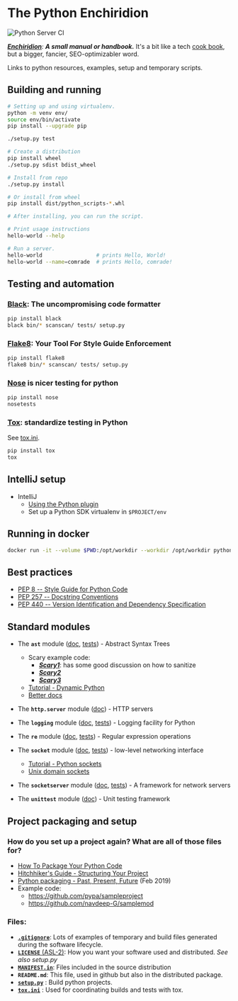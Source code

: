 The Python Enchiridion
======================

![Python Server CI](https://github.com/RyanSkraba/python-enchiridion/workflows/Python%20Server%20CI/badge.svg)

_[**Enchiridion**](https://en.wikipedia.org/wiki/Enchiridion): **A small manual or handbook.**_  It's a bit like a tech [cook book](https://www.oreilly.com/search/?query=cookbook), but a bigger, fancier, SEO-optimizabler word.

Links to python resources, examples, setup and temporary scripts.

Building and running
--------------------

```bash
# Setting up and using virtualenv.
python -m venv env/
source env/bin/activate
pip install --upgrade pip

./setup.py test

# Create a distribution
pip install wheel
./setup.py sdist bdist_wheel

# Install from repo
./setup.py install

# Or install from wheel
pip install dist/python_scripts-*.whl

# After installing, you can run the script.

# Print usage instructions
hello-world --help

# Run a server.
hello-world                 # prints Hello, World!
hello-world --name=comrade  # prints Hello, comrade!
```


Testing and automation
----------------------

### [Black](https://black.readthedocs.io/en/stable/): The uncompromising code formatter

```bash
pip install black
black bin/* scanscan/ tests/ setup.py 
```

### [Flake8](https://flake8.pycqa.org/en/latest/): Your Tool For Style Guide Enforcement

```bash
pip install flake8
flake8 bin/* scanscan/ tests/ setup.py
```

### [Nose](https://nose.readthedocs.io/en/latest/) is nicer testing for python

```bash
pip install nose
nosetests
```

### [Tox](https://tox.readthedocs.io/en/latest/): standardize testing in Python

See [tox.ini](./tox.ini).

```bash
pip install tox
tox
```

IntelliJ setup
--------------

* IntelliJ
  - [Using the Python plugin](https://www.jetbrains.com/help/idea/plugin-overview.html#63317)
  - Set up a Python SDK virtualenv in `$PROJECT/env`

Running in docker
-----------------

```bash
docker run -it --volume $PWD:/opt/workdir --workdir /opt/workdir python:3.6 bash
```

Best practices
--------------

* [PEP 8 -- Style Guide for Python Code](https://www.python.org/dev/peps/pep-0008/)
* [PEP 257 -- Docstring Conventions](https://www.python.org/dev/peps/pep-0257/)
* [PEP 440 -- Version Identification and Dependency Specification](https://www.python.org/dev/peps/pep-0440/)

Standard modules
----------------

* The **`ast`** module ([doc][ast-doc], [tests][ast-tests]) - Abstract Syntax Trees
  - Scary example code:
    - [**_Scary1_**](https://nedbatchelder.com/blog/201206/eval_really_is_dangerous.html): has 
      some good discussion on how to sanitize
    - [**_Scary2_**](https://nedbatchelder.com/blog/201302/finding_python_3_builtins.html)
    - [**_Scary3_**](https://stackoverflow.com/questions/35804961/python-eval-is-it-still-dangerous-if-i-disable-builtins-and-attribute-access)
  - [Tutorial - Dynamic Python](https://realpython.com/python-eval-function/)
  - [Better docs](https://greentreesnakes.readthedocs.io/en/latest/)

* The **`http.server`** module ([doc][http-server-doc]) - HTTP servers

* The **`logging`** module ([doc][logging-doc], [tests][logging-tests]) - Logging facility for Python

* The **`re`** module ([doc][re-doc], [tests][re-tests]) - Regular expression operations

* The **`socket`** module ([doc][socket-doc], [tests][socket-tests]) - low-level networking interface
  - [Tutorial - Python sockets](https://realpython.com/python-sockets/)
  - [Unix domain sockets](https://pymotw.com/2/socket/uds.html)

* The **`socketserver`** module ([doc][socketserver-doc], [tests][ast-tests]) - A framework for network servers

* The **`unittest`** module ([doc][unittest-doc]) - Unit testing framework


[ast-doc]: https://docs.python.org/3/library/ast.html
[ast-tests]: ./tests/std_modules/test_module_ast.py
[http-server-doc]: https://docs.python.org/3/library/http.server.html
[logging-doc]: https://docs.python.org/3/library/logging.html
[logging-tests]: ./tests/std_modules/test_module_logging.py
[re-doc]: https://docs.python.org/3/library/re.html
[re-tests]: ./tests/std_modules/test_module_re.py
[socket-doc]: https://docs.python.org/3/library/socket.html
[socket-tests]: ./tests/std_modules/test_module_socket.py
[socketserver-doc]: https://docs.python.org/3/library/socketserver.html
[unittest-doc]: https://docs.python.org/3/library/socketserver.html
  

Project packaging and setup
---------------------------

### How do you set up a project again?  What are all of those files for?

- [How To Package Your Python Code](https://python-packaging.readthedocs.io/en/latest/)
- [Hitchhiker's Guide - Structuring Your Project](https://docs.python-guide.org/writing/structure/)
- [Python packaging - Past, Present, Future](https://www.bernat.tech/pep-517-518/) (Feb 2019)
- Example code:
  - https://github.com/pypa/sampleproject
  - https://github.com/navdeep-G/samplemod

### Files:

* [**`.gitignore`**][git-ignore-example]: Lots of examples of temporary and build files generated
  during the software lifecycle.
* [**`LICENSE`** (ASL-2)](https://www.apache.org/licenses/LICENSE-2.0): How you want your software 
  used and distributed. _See also setup.py_
* [**`MANIFEST.in`**][manifest-in-spec]: Files included in the source distribution
* **`README.md`**: This file, used in github but also in the distributed package.
* [**`setup.py`**][setup-py-spec] : Build python projects.
* [**`tox.ini`**][tox-ini-spec] : Used for coordinating builds and tests with tox.

[git-ignore-example]: https://raw.githubusercontent.com/github/gitignore/master/Python.gitignore
[manifest-in-spec]: https://packaging.python.org/guides/using-manifest-in/
[setup-py-spec]: https://setuptools.readthedocs.io/en/latest/
[tox-ini-spec]: https://tox.readthedocs.io/en/latest/example/basic.html#a-simple-tox-ini-default-environments



